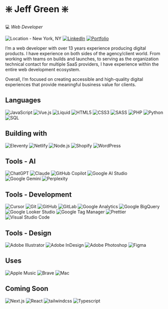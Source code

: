 # ❇️ Jeff Green ❇️

💻 _Web Developer_

![Location - New York, NY](https://img.shields.io/badge/📍_Location:-_New_York,_NY-2b2b2b?labelColor=2b2b2b&style=flat-square) [![LinkedIn](https://img.shields.io/badge/-LinkedIn-2b2b2b?logo=LinkedIn&logoColor=0077B5&link=https://www.linkedin.com/in/jeffgreenweb/&style=flat-square)](https://www.linkedin.com/in/jeffgreenweb/) [![Portfolio](https://img.shields.io/badge/-🌎_Website-2b2b2b?link=https://hirejeffgreen.com/&style=flat-square)](https://hirejeffgreen.com/)

I’m a web developer with over 13 years experience producing digital products. I have experience on both sides of the agency/client world. From working with teams on builds and launches, to serving as the organization technical contact for multiple SaaS providers, I have experience within the entire web development ecosystem. 

Overall, I’m focused on creating accessible and high-quality digital experiences that provide meaningful business value for clients.

## Languages

![JavaScript](https://img.shields.io/badge/-JavaScript-2b2b2b?&logo=JavaScript&style=flat-square) ![Vue.js](https://img.shields.io/badge/Vue.js-2b2b2b?&logo=vuedotjs&style=flat-square) ![Liquid](https://img.shields.io/badge/-Liquid-2b2b2b?&logo=shopify&style=flat-square) ![HTML5](https://img.shields.io/badge/-HTML5-2b2b2b?&logo=html5&style=flat-square) ![CSS3](https://img.shields.io/badge/-CSS3-2b2b2b?&logo=CSS3&style=flat-square&logoColor=2965f1) ![SASS](https://img.shields.io/badge/-SASS-2b2b2b?&logo=SASS&style=flat-square) ![PHP](https://img.shields.io/badge/-PHP-2b2b2b?&logo=PHP&style=flat-square) ![Python](https://img.shields.io/badge/-Python-2b2b2b?&logo=Python&style=flat-square) ![SQL](https://img.shields.io/badge/-SQL-2b2b2b?&logo=mysql&style=flat-square&logoColor=ffffff)

## Building with

![Eleventy](https://img.shields.io/badge/-Eleventy-2b2b2b?&logo=Eleventy&style=flat-square) ![Netlify](https://img.shields.io/badge/-Netlify-2b2b2b?&logo=Netlify&style=flat-square) ![Node.js](https://img.shields.io/badge/-Node.js-2b2b2b?&logo=nodedotjs&style=flat-square) ![Shopify](https://img.shields.io/badge/-Shopify-2b2b2b?&logo=Shopify&style=flat-square) ![WordPress](https://img.shields.io/badge/-WordPress-2b2b2b?&logo=WordPress&style=flat-square)

## Tools - AI
![ChatGPT](https://img.shields.io/badge/-ChatGPT-2b2b2b?&logo=openai&style=flat-square&logoColor=412991) ![Claude](https://img.shields.io/badge/-Claude-2b2b2b?&logo=claude&style=flat-square&logoColor=D97757) ![GitHub Copilot](https://img.shields.io/badge/-GitHub_Copilot-2b2b2b?&logo=githubcopilot&style=flat-square&logoColor=FFFFFF) ![Google AI Studio](https://img.shields.io/badge/-Google_AI_Studio-2b2b2b?&logo=googleaistudio&style=flat-square&logoColor=0098FF) ![Google Gemini](https://img.shields.io/badge/-Google_Gemini-2b2b2b?&logo=googlegemini&style=flat-square&logoColor=8E75B2) ![Perplexity](https://img.shields.io/badge/-Perplexity-2b2b2b?&logo=perplexity&style=flat-square&logoColor=1FB8CD) 

## Tools - Development
![Cursor](https://img.shields.io/badge/-Cursor-2b2b2b?&logo=cursor&style=flat-square&logoColor=0098FF) ![Git](https://img.shields.io/badge/-Git-2b2b2b?&logo=Git&style=flat-square) ![GitHub](https://img.shields.io/badge/-GitHub-2b2b2b?&logo=GitHub&style=flat-square) ![GitLab](https://img.shields.io/badge/-GitLab-2b2b2b?&logo=GitLab&style=flat-square) ![Google Analytics](https://img.shields.io/badge/-Google_Analytics-2b2b2b?&logo=Google-Analytics&style=flat-square) ![Google BigQuery](https://img.shields.io/badge/-Google_BigQuery-2b2b2b?&logo=Google-BigQuery&style=flat-square) ![Google Looker Studio](https://img.shields.io/badge/-Google_Looker_Studio-2b2b2b?&logo=Google-Data-Studio&style=flat-square) ![Google Tag Manager](https://img.shields.io/badge/-Google_Tag_Manager-2b2b2b?&logo=Google-Tag-Manager&style=flat-square&logoColor=8AB4F7) ![Prettier](https://img.shields.io/badge/-Prettier-2b2b2b?&logo=prettier&style=flat-square) ![Visual Studio Code](https://img.shields.io/badge/-Visual_Studio_Code-2b2b2b?&logo=Visual-Studio-Code&style=flat-square&logoColor=0098FF) 

## Tools - Design
![Adobe Illustrator](https://img.shields.io/badge/-Adobe_Illustrator-2b2b2b?&logo=Adobe-Illustrator&style=flat-square) ![Adobe InDesign](https://img.shields.io/badge/-Adobe_InDesign-2b2b2b?&logo=Adobe-InDesign&style=flat-square) ![Adobe Photoshop](https://img.shields.io/badge/-Adobe_Photoshop-2b2b2b?&logo=Adobe-Photoshop&style=flat-square) ![Figma](https://img.shields.io/badge/-Figma-2b2b2b?&logo=Figma&style=flat-square)

## Uses

![Apple Music](https://img.shields.io/badge/-Apple_Music-2b2b2b?&logo=Apple-Music&style=flat-square&logoColor=f94c57) ![Brave](https://img.shields.io/badge/-Brave-2b2b2b?&logo=Brave&style=flat-square) ![Mac](https://img.shields.io/badge/-Mac-2b2b2b?&logo=apple&style=flat-square)

## Coming Soon

![Next.js](https://img.shields.io/badge/-Next.js-2b2b2b?&logo=Nextdotjs&style=flat-square) ![React](https://img.shields.io/badge/-React-2b2b2b?&logo=React&style=flat-square) ![tailwindcss](https://img.shields.io/badge/-Tailwind_CSS-2b2b2b?&logo=tailwindcss&style=flat-square) ![Typescript](https://img.shields.io/badge/-Typescript-2b2b2b?&logo=Typescript&style=flat-square)
